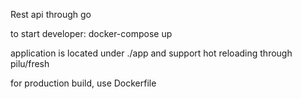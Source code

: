 Rest api through go

to start developer: docker-compose up

application is located under ./app and support hot reloading through pilu/fresh

for production build, use Dockerfile 
